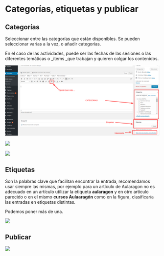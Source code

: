 # Categorías, etiquetas y publicar

## Categorías

Seleccionar entre las categorías que están disponibles. Se pueden seleccionar varias a la vez, o añadir categorías.

En el caso de las actividades, puede ser las fechas de las sesiones o las diferentes temáticas o _items _que trabajan y quieren colgar los contenidos.

![](/assets/articulosWP.png)

![](https://catedu.github.io/aprendizaje-colaborativo-con-blog/img/categoriasWP.png)

![](https://catedu.github.io/aprendizaje-colaborativo-con-blog/img/categoria2.png)


## Etiquetas

Son la palabras clave que facilitan encontrar la entrada, recomendamos usar siempre las mismas, por ejemplo para un artículo de Aularagon no es adecuado en un artículo utilizar la etiqueta **aularagon** y en otro artículo parecido o en el mismo **cursos Aulaaragón** como en la figura, clasificaría las entradas en etiquetas distintas.

Podemos poner más de una.

![](https://catedu.github.io/aprendizaje-colaborativo-con-blog/img/etiquetas.png)

## Publicar

![](https://catedu.github.io/aprendizaje-colaborativo-con-blog/img/publicar.png)
